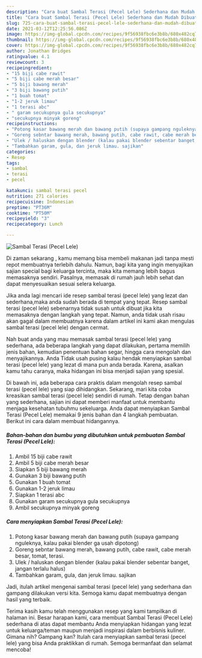 ```yaml
---
description: "Cara buat Sambal Terasi (Pecel Lele) Sederhana dan Mudah Dibuat"
title: "Cara buat Sambal Terasi (Pecel Lele) Sederhana dan Mudah Dibuat"
slug: 725-cara-buat-sambal-terasi-pecel-lele-sederhana-dan-mudah-dibuat
date: 2021-03-12T12:25:56.086Z
image: https://img-global.cpcdn.com/recipes/9f56938fbc6e3b8b/680x482cq70/sambal-terasi-pecel-lele-foto-resep-utama.jpg
thumbnail: https://img-global.cpcdn.com/recipes/9f56938fbc6e3b8b/680x482cq70/sambal-terasi-pecel-lele-foto-resep-utama.jpg
cover: https://img-global.cpcdn.com/recipes/9f56938fbc6e3b8b/680x482cq70/sambal-terasi-pecel-lele-foto-resep-utama.jpg
author: Jonathan Bridges
ratingvalue: 4.1
reviewcount: 3
recipeingredient:
- "15 biji cabe rawit"
- "5 biji cabe merah besar"
- "5 biji bawang merah"
- "3 biji bawang putih"
- "1 buah tomat"
- "1-2 jeruk limau"
- "1 terasi abc"
- " garam secukupnya gula secukupnya"
- "secukupnya minyak goreng"
recipeinstructions:
- "Potong kasar bawang merah dan bawang putih (supaya gampang nguleknya, kalau pakai blender ga usah dipotong)"
- "Goreng sebntar bawang merah, bawang putih, cabe rawit, cabe merah besar, tomat, terasi."
- "Ulek / haluskan dengan blender (kalau pakai blender sebentar banget, jangan terlalu halus)"
- "Tambahkan garam, gula, dan jeruk limau. sajikan"
categories:
- Resep
tags:
- sambal
- terasi
- pecel

katakunci: sambal terasi pecel 
nutrition: 271 calories
recipecuisine: Indonesian
preptime: "PT36M"
cooktime: "PT50M"
recipeyield: "3"
recipecategory: Lunch

---
```



![Sambal Terasi (Pecel Lele)](https://img-global.cpcdn.com/recipes/9f56938fbc6e3b8b/680x482cq70/sambal-terasi-pecel-lele-foto-resep-utama.jpg)

Di zaman  sekarang , kamu memang bisa membeli makanan jadi tanpa mesti repot membuatnya terlebih dahulu. Namun, bagi kita yang ingin menyajikan sajian special bagi keluarga tercinta, maka kita memang lebih bagus memasaknya sendiri. Pasalnya, memasak di rumah jauh lebih sehat dan dapat menyesuaikan sesuai selera keluarga.

Jika anda lagi mencari ide resep sambal terasi (pecel lele) yang lezat dan sederhana,maka anda sudah berada di tempat yang tepat. Resep sambal terasi (pecel lele)  sebenarnya tidak susah untuk dibuat jika kita memasaknya dengan langkah yang tepat. Namun, anda tidak usah risau akan gagal dalam membuatnya 
karena dalam artikel ini kami akan mengulas sambal terasi (pecel lele) dengan cermat.  



Nah buat anda yang mau memasak sambal terasi (pecel lele) yang sederhana, ada beberapa langkah yang dapat dilakukan, pertama memilih jenis bahan, kemudian penentuan bahan segar, hingga cara mengolah dan menyajikannya. Anda Tidak usah pusing kalau hendak menyiapkan sambal terasi (pecel lele) yang lezat di mana pun anda berada. Karena, asalkan kamu  tahu caranya, maka hidangan ini bisa menjadi sajian yang spesial.

Di bawah ini, ada beberapa cara praktis  dalam mengolah resep sambal terasi (pecel lele) yang siap dihidangkan. Sekarang, mari kita coba kreasikan sambal terasi (pecel lele) sendiri di rumah. Tetap dengan bahan yang sederhana, sajian ini dapat memberi manfaat untuk membantu menjaga kesehatan tubuhmu sekeluarga. Anda dapat menyiapkan Sambal Terasi (Pecel Lele) memakai 9 jenis bahan dan 4 langkah pembuatan. Berikut ini cara dalam membuat hidangannya.

<!--inarticleads1-->

##### Bahan-bahan dan bumbu yang dibutuhkan untuk pembuatan Sambal Terasi (Pecel Lele):

1. Ambil 15 biji cabe rawit
1. Ambil 5 biji cabe merah besar
1. Siapkan 5 biji bawang merah
1. Gunakan 3 biji bawang putih
1. Gunakan 1 buah tomat
1. Gunakan 1-2 jeruk limau
1. Siapkan 1 terasi abc
1. Gunakan  garam secukupnya gula secukupnya
1. Ambil secukupnya minyak goreng




<!--inarticleads2-->

##### Cara menyiapkan Sambal Terasi (Pecel Lele):

1. Potong kasar bawang merah dan bawang putih (supaya gampang nguleknya, kalau pakai blender ga usah dipotong)
1. Goreng sebntar bawang merah, bawang putih, cabe rawit, cabe merah besar, tomat, terasi.
1. Ulek / haluskan dengan blender (kalau pakai blender sebentar banget, jangan terlalu halus)
1. Tambahkan garam, gula, dan jeruk limau. sajikan




Jadi, itulah artikel mengenai  sambal terasi (pecel lele)  yang sederhana dan gampang dilakukan versi kita. Semoga kamu dapat membuatnya dengan hasil yang terbaik. 

Terima kasih kamu telah menggunakan resep yang kami tampilkan di halaman ini. Besar harapan kami, cara membuat  Sambal Terasi (Pecel Lele) sederhana di atas dapat membantu Anda menyiapkan hidangan yang lezat untuk keluarga/teman maupun menjadi inspirasi dalam berbisnis kuliner. Gimana nih? Gampang kan? Itulah cara menyiapkan sambal terasi (pecel lele) yang bisa Anda praktikkan di rumah. Semoga bermanfaat dan selamat mencoba!

